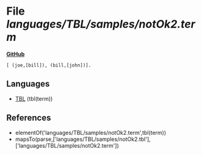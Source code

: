# File _languages/TBL/samples/notOk2.term_
**[GitHub](https://github.com/softlang/yas/blob/master/languages/TBL/samples/notOk2.term)**
```
[ (joe,[bill]), (bill,[john])].
```

## Languages
* [TBL](../languages/TBL.md) (tbl(term))

## References
* elementOf('languages/TBL/samples/notOk2.term',tbl(term))
* mapsTo(parse,['languages/TBL/samples/notOk2.tbl'],['languages/TBL/samples/notOk2.term'])
